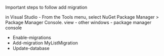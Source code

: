 
Important steps to follow add migration

in Visual Studio  - From the Tools menu, select NuGet Package Manager > Package Manager Console.
view - other windows - package manager console

- Enable-migrations
- Add-migration MyListMigration
- Update-database


